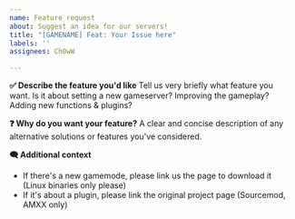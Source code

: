 ```yaml
---
name: Feature request
about: Suggest an idea for our servers!
title: "[GAMENAME] Feat: Your Issue here"
labels: ''
assignees: Ch0wW

---
```


**✅ Describe the feature you'd like**
Tell us very briefly what feature you want. Is it about setting a new gameserver? Improving the gameplay? Adding new functions & plugins?

**❓ Why do you want your feature?**
A clear and concise description of any alternative solutions or features you've considered.

**🗨 Additional context**
- If there's a new gamemode, please link us the page to download it (Linux binaries only please)
- If it's about a plugin, please link the original project page (Sourcemod, AMXX only)
